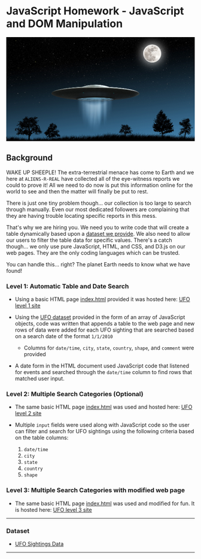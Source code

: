 # JavaScript Homework - JavaScript and DOM Manipulation

![ufo at night](UFO-level-3/static/images/earth_with_ufo_resized.jpg)
## Background

WAKE UP SHEEPLE! The extra-terrestrial menace has come to Earth and we here at `ALIENS-R-REAL` have collected all of the eye-witness reports we could to prove it! All we need to do now is put this information online for the world to see and then the matter will finally be put to rest.

There is just one tiny problem though... our collection is too large to search through manually. Even our most dedicated followers are complaining that they are having trouble locating specific reports in this mess.

That's why we are hiring you. We need you to write code that will create a table dynamically based upon a [dataset we provide](UFO-level-1/static/js/data.js). We also need to allow our users to filter the table data for specific values. There's a catch though... we only use pure JavaScript, HTML, and CSS, and D3.js on our web pages. They are the only coding languages which can be trusted.

You can handle this... right? The planet Earth needs to know what we have found!



### Level 1: Automatic Table and Date Search 

* Using a basic HTML page [index.html](UFO-level-1/index.html) provided it was hosted here: [UFO level 1 site](https://kipmadden.github.io/javascript-challenge/UFO-level-1/index.html) 

* Using the [UFO dataset](UFO-level-1/static/js/data.js) provided in the form of an array of JavaScript objects, code was written that appends a table to the web page and new rows of data were added for each UFO sighting that are searched based on a search date of the format `1/1/2010`

  * Columns for `date/time`, `city`, `state`, `country`, `shape`, and `comment` were provided

* A date form in the HTML document used JavaScript code that listened for events and searched through the `date/time` column to find rows that matched user input.

### Level 2: Multiple Search Categories (Optional)

* The same basic HTML page [index.html](UFO-level-2/index.html) was used and hosted here: [UFO level 2 site](https://kipmadden.github.io/javascript-challenge/UFO-level-2/index.html) 

* Multiple `input` fields were used along with JavaScript code so the user can filter and search for UFO sightings using the following criteria based on the table columns:

  1. `date/time`
  2. `city`
  3. `state`
  4. `country`
  5. `shape`

### Level 3: Multiple Search Categories with modified web page

* The same basic HTML page [index.html](UFO-level-3/index.html) was used and modified for fun. It is hosted here: [UFO level 3 site](https://kipmadden.github.io/javascript-challenge/UFO-level-3/index.html) 


- - -

### Dataset

* [UFO Sightings Data](static/js/data.js)

- - -

